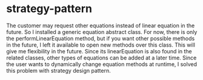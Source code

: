 # strategy-pattern


The customer may request other equations instead of
linear equation in the future.
So I installed a generic equation abstract class.
For now, there is only the performLinearEquation method, but
if you want other possible methods in the future, I left it
available to open new methods over this class.
This will give me flexibility in the future.
Since its linearEquation is also found in the related classes,
other types of equations can be added at a later time.
Since the user wants to dynamically change equation methods
at runtime, I solved this problem with strategy design pattern.

